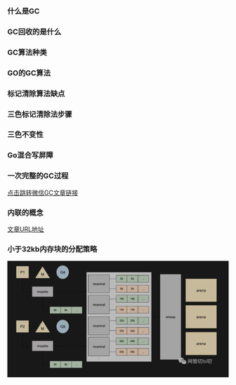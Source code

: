 ### 什么是GC

### GC回收的是什么

### GC算法种类

### GO的GC算法

### 标记清除算法缺点

### 三色标记清除法步骤

### 三色不变性

### Go混合写屏障

### 一次完整的GC过程

[点击跳转微信GC文章链接](https://mp.weixin.qq.com/s?src=11&timestamp=1629876709&ver=3273&signature=E*z6awU7xUDKR7n4s0O0sIGprR7boXXd09M78pGacU*OVG1UJXe1uyUwXtrKuCOkx6VWq6NY6q6Unsl8RLZzDHBzWvm9a-9WTS-BN5xnTKuwDPM-8YcnfvSk0f2Rr5YM&new=1)



### 内联的概念

[文章URL地址](https://mp.weixin.qq.com/s?__biz=MzUzNTY5MzU2MA==&mid=2247485736&idx=1&sn=921a9dfe3d638074b68a4fd072ea3cb9&chksm=fa80d8bfcdf751a948ea49ee620ca9d88ff0a62b4ad4e3a53321fee6813b8f90098fd72f7b11&token=940952510&lang=zh_CN&scene=21#wechat_redirect)

### 小于32kb内存块的分配策略

![image-20210827105735461](./photo/go内存分配.png)

